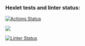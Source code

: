 ### Hexlet tests and linter status:
[![Actions Status](https://github.com/Mr-Westwood/python-project-lvl1/workflows/hexlet-check/badge.svg)](https://github.com/Mr-Westwood/python-project-lvl1/actions)

<a href="https://codeclimate.com/github/Mr-Westwood/python-project-lvl1/maintainability"><img src="https://api.codeclimate.com/v1/badges/29537119f890f9a35396/maintainability" /></a>

[![Linter Status](https://github.com/Mr-Westwood/python-project-lvl1/actions/workflows/lint.yml/badge.svg)](https://github.com/Mr-Westwood/python-project-lvl1/actions/workflows/lint.yml)
